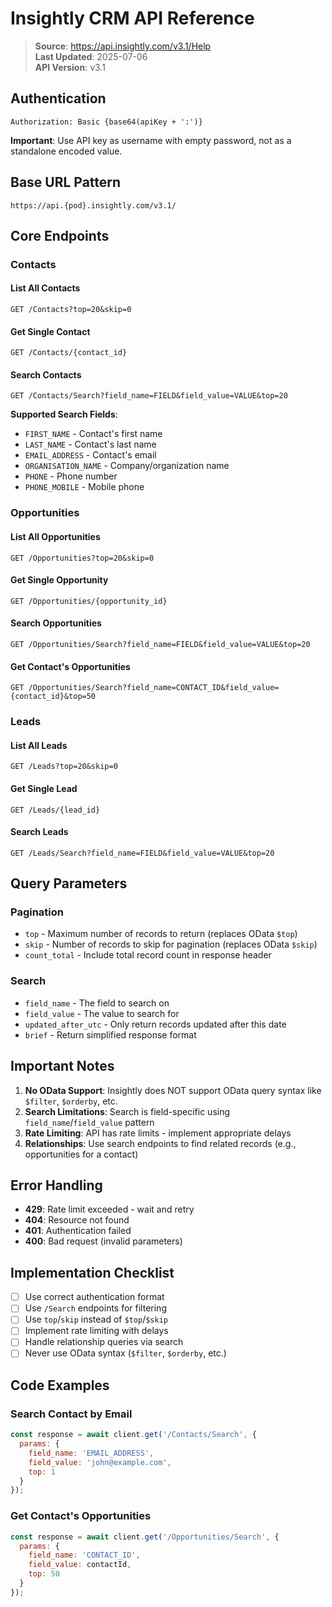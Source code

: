 # Insightly CRM API Reference

> **Source**: https://api.insightly.com/v3.1/Help  
> **Last Updated**: 2025-07-06  
> **API Version**: v3.1

## Authentication

```
Authorization: Basic {base64(apiKey + ':')}
```

**Important**: Use API key as username with empty password, not as a standalone encoded value.

## Base URL Pattern

```
https://api.{pod}.insightly.com/v3.1/
```

## Core Endpoints

### Contacts

#### List All Contacts
```http
GET /Contacts?top=20&skip=0
```

#### Get Single Contact
```http
GET /Contacts/{contact_id}
```

#### Search Contacts
```http
GET /Contacts/Search?field_name=FIELD&field_value=VALUE&top=20
```

**Supported Search Fields**:
- `FIRST_NAME` - Contact's first name
- `LAST_NAME` - Contact's last name  
- `EMAIL_ADDRESS` - Contact's email
- `ORGANISATION_NAME` - Company/organization name
- `PHONE` - Phone number
- `PHONE_MOBILE` - Mobile phone

### Opportunities

#### List All Opportunities
```http
GET /Opportunities?top=20&skip=0
```

#### Get Single Opportunity
```http
GET /Opportunities/{opportunity_id}
```

#### Search Opportunities
```http
GET /Opportunities/Search?field_name=FIELD&field_value=VALUE&top=20
```

#### Get Contact's Opportunities
```http
GET /Opportunities/Search?field_name=CONTACT_ID&field_value={contact_id}&top=50
```

### Leads

#### List All Leads
```http
GET /Leads?top=20&skip=0
```

#### Get Single Lead
```http
GET /Leads/{lead_id}
```

#### Search Leads
```http
GET /Leads/Search?field_name=FIELD&field_value=VALUE&top=20
```

## Query Parameters

### Pagination
- `top` - Maximum number of records to return (replaces OData `$top`)
- `skip` - Number of records to skip for pagination (replaces OData `$skip`)
- `count_total` - Include total record count in response header

### Search
- `field_name` - The field to search on
- `field_value` - The value to search for
- `updated_after_utc` - Only return records updated after this date
- `brief` - Return simplified response format

## Important Notes

1. **No OData Support**: Insightly does NOT support OData query syntax like `$filter`, `$orderby`, etc.
2. **Search Limitations**: Search is field-specific using `field_name`/`field_value` pattern
3. **Rate Limiting**: API has rate limits - implement appropriate delays
4. **Relationships**: Use search endpoints to find related records (e.g., opportunities for a contact)

## Error Handling

- **429**: Rate limit exceeded - wait and retry
- **404**: Resource not found
- **401**: Authentication failed
- **400**: Bad request (invalid parameters)

## Implementation Checklist

- [ ] Use correct authentication format
- [ ] Use `/Search` endpoints for filtering
- [ ] Use `top`/`skip` instead of `$top`/`$skip`
- [ ] Implement rate limiting with delays
- [ ] Handle relationship queries via search
- [ ] Never use OData syntax (`$filter`, `$orderby`, etc.)

## Code Examples

### Search Contact by Email
```javascript
const response = await client.get('/Contacts/Search', {
  params: {
    field_name: 'EMAIL_ADDRESS',
    field_value: 'john@example.com',
    top: 1
  }
});
```

### Get Contact's Opportunities
```javascript
const response = await client.get('/Opportunities/Search', {
  params: {
    field_name: 'CONTACT_ID',
    field_value: contactId,
    top: 50
  }
});
```